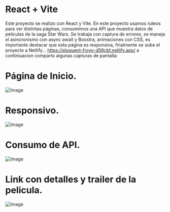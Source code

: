 # React + Vite

Este proyecto se realizo con React y Vite.
En este proyecto usamos ruteos para ver distintas páginas, consumimos una API que muestra datos de peliculas de la saga Star Wars.
Se trabaja con captura de errores, se maneja el asincronismo con async await y Boostra, animaciones con CSS, es importante destacar que esta página es responsiva, finalmente se sube el proyecto a Netlify...   https://eloquent-froyo-d59cbf.netlify.app/
a continiuacion comparto algunas capturas de pantalla:

# Página de Inicio.

![Image](https://github.com/user-attachments/assets/b51fa0af-383b-4776-b3c3-0675c1a66652)


# Responsivo.

![Image](https://github.com/user-attachments/assets/21e7eaa0-943c-4306-b57e-e2e3ad57ab79)


# Consumo de API.

![Image](https://github.com/user-attachments/assets/44929118-a9d8-4671-bd1c-fa63587ef10b)


# Link con detalles y trailer de la pelicula.

![Image](https://github.com/user-attachments/assets/44929118-a9d8-4671-bd1c-fa63587ef10b)

